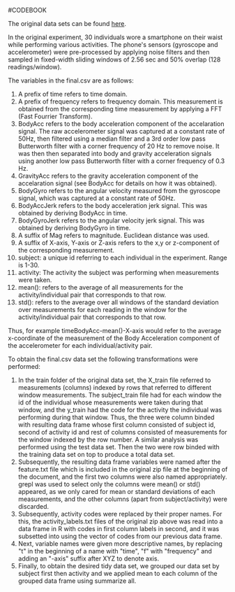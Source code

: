 #CODEBOOK

The original data sets can be found [here](https://d396qusza40orc.cloudfront.net/getdata%2Fprojectfiles%2FUCI%20HAR%20Dataset.zip).

In the original experiment, 30 individuals wore a smartphone on their waist while performing various activities. The phone's sensors (gyroscope and accelerometer) were pre-processed by applying noise filters and then sampled in fixed-width sliding windows of 2.56 sec and 50% overlap (128 readings/window).

The variables in the final.csv are as follows:
1. A prefix of time refers to time domain.
2. A prefix of frequency refers to frequency domain. This measurement is obtained from the corresponding time measurement by applying a FFT (Fast Fourrier Transform).
3. BodyAcc refers to the body acceleration component of the accelaration signal. The raw accelerometer signal was captured at a constant rate of 50Hz, then filtered using a median filter and a 3rd order low pass Butterworth filter with a corner frequency of 20 Hz to remove noise. It was then then separated into body and gravity acceleration signals using another low pass Butterworth filter with a corner frequency of 0.3 Hz. 
4. GravityAcc refers to the gravity acceleration component of the accelaration signal (see BodyAcc for details on how it was obtained).
5. BodyGyro refers to the angular velocity measured from the gyroscope signal, which was captured at a constant rate of 50Hz.
6. BodyAccJerk refers to the body acceleration jerk signal. This was obtained by deriving BodyAcc in time.
7. BodyGyroJerk refers to the angular velocity jerk signal. This was obtained by deriving BodyGyro in time.
8. A suffix of Mag refers to magnitude. Euclidean distance was used.
9. A suffix of X-axis, Y-axis or Z-axis refers to the x,y or z-component of the corresponding measurement.
10. subject: a unique id referring to each individual in the experiment. Range is 1-30.
11. activity: The activity the subject was performing when measurements were taken.
12. mean(): refers to the average of all measurements for the activity/individual pair that corresponds to that row.
13. std(): refers to the average over all windows of the standard deviation over measurements for each reading in the window for the activity/individual pair that corresponds to that row.

Thus, for example timeBodyAcc-mean()-X-axis would refer to the average x-coordinate of the measurement of the Body Acceleration component of the accelerometer for each individual/activity pair.

To obtain the final.csv data set the following transformations were performed:
1. In the train folder of the original data set, the X_train file referred to measurements (columns) indexed by rows that referred to different window measurements. The subject_train file had for each window the id of the individual whose measurements were taken during that window, and the y_train had the code for the activity the individual was performing during that window. Thus, the three were column binded with resulting data frame whose first column consisted of subject id, second of activity id and rest of columns consisted of measurements for the window indexed by the row number. A similar analysis was performed using the test data set. Then the two were row binded with the training data set on top to produce a total data set.
2. Subsequently, the resulting data frame variables were named after the feature.txt file which is included in the original zip file at the beginning of the document, and the first two columns were also named appropriately. grepl was used to select only the columns were mean() or std() appeared, as we only cared for mean or standard deviations of each measurements, and the other columns (apart from subject/activity) were discarded.
3. Subsequently, activity codes were replaced by their proper names. For this, the activity_labels.txt files of the original zip above was read into a data frame in R with codes in first column labels in second, and it was subsetted into using the vector of codes from our previous data frame.
4. Next, variable names were given more descriptive names, by replacing "t" in the beginning of a name with "time", "f" with "frequency" and adding an "-axis" suffix after XYZ to denote axis.
5. Finally, to obtain the desired tidy data set, we grouped our data set by subject first then activity and we applied mean to each column of the grouped data frame using summarize all.

